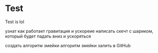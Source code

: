 # Test
Test is lol

узнат как работает гравитация и ускореие
написать скечт с шариком, который будет падать вниз и ускоряться

создать алгоритм змейки
алгоритм змейки залить в GitHub